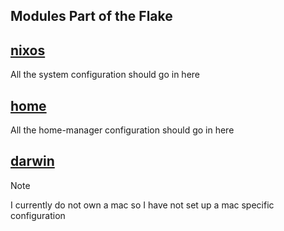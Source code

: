 ## Modules Part of the Flake

## [nixos](./nixos/README.md)

All the system configuration should go in here

## [home](./home/README.md)

All the home-manager configuration should go in here

## [darwin](./darwin/README.md)

> [!NOTE]
> I currently do not own a mac so I have not set up a mac specific configuration
